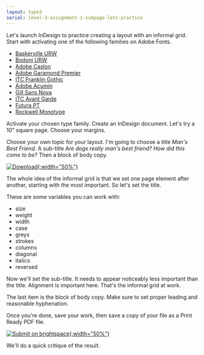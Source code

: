 ```yaml
---
layout: type3
serial: level-3-assignment-1-subpage-lets-practice
---
```

Let's launch InDesign to practice creating a layout with an informal grid. Start with activating one of the following families on Adobe Fonts.

<ul class="hasBullets">
	<li><a href="https://fonts.adobe.com/fonts/baskerville-urw" title="Baskerville" target="_blank">Baskerville URW</a></li>
	<li><a href="https://fonts.adobe.com/fonts/bodoni-urw" title="Bodoni" target="_blank">Bodoni URW</a></li>
	<li><a href="https://fonts.adobe.com/fonts/adobe-caslon" title="Caslon" target="_blank">Adobe Caslon</a></li>
	<li><a href="https://fonts.adobe.com/fonts/garamond-premier" title="Adobe Garamond Premier" target="_blank">Adobe Garamond Premier</a></li>
	<li><a href="https://fonts.adobe.com/fonts/itc-franklin-gothic" title="ITC Franklin Gothic" target="_blank">ITC Franklin Gothic</a></li>
	<li><a href="https://fonts.adobe.com/fonts/acumin" title="Acumin" target="_blank">Adobe Acumin</a></li>
	<li><a href="https://fonts.adobe.com/fonts/gill-sans-nova" title="Gill Sans Nova" target="_blank">Gill Sans Nova</a></li>
	<li><a href="https://fonts.adobe.com/fonts/itc-avant-garde-gothic" title="ITC Avant Garde" target="_blank">ITC Avant Garde</a></li>
	<li><a href="https://fonts.adobe.com/fonts/futura-pt" title="Futur" target="_blank">Futura PT</a></li>
	<li><a href="https://fonts.adobe.com/fonts/rockwell" title="Rockwell">Rockwell Monotype</a></li>
</ul>

Activate your chosen type family. Create an InDesign document. Let's try a 10" square page. Choose your margins.

Choose your own topic for your layout. I'm going to choose a title *Man's Best Friend*. A sub-title *Are dogs really man's best friend? How did this come to be?* Then a block of body copy.

<a href="https://www.dropbox.com/s/zixxh4b1lnmx4oi/mans-best-friend.txt?dl=1" title="Download the text file for this practice assignment" target="_blank">![Download]({{site.url}}/svg/button-download.svg){:width="50%"}</a>

The whole idea of the informal grid is that we set one page element after another, starting with the most important. So let's set the title.

These are some variables you can work with:

<ul class="hasBullets columns3">
	<li>size</li>
	<li>weight</li>
	<li>width</li>
	<li>case</li>
	<li>greys</li>
	<li>strokes</li>
	<li>columns</li>
	<li>diagonal</li>
	<li>italics</li>
	<li>reversed</li>
</ul>


Now we'll set the sub-title. It needs to appear noticeably less important than the title. Alignment is important here. That's the informal grid at work.

The last item is the block of body copy. Make sure to set proper leading and reasonable hyphenation.

Once you're done, save your work, then save a copy of your file as a Print Ready PDF file.

<a href="https://brightspace.algonquincollege.com/d2l/lms/dropbox/user/folder_submit_files.d2l?db=379287&amp;grpid=0&amp;isprv=0&amp;bp=0&amp;ou=411208" title="Submit a PDF" target="_blank">![Submit on brightspace]({{site.url}}/svg/button-submit-brightspace.svg){:width="50%"}</a>

We'll do a quick critique of the result.